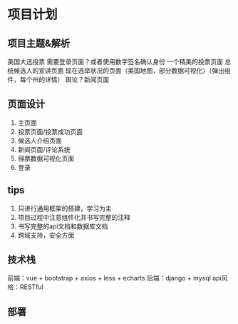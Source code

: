 # 项目计划

## 项目主题&解析
美国大选投票
需要登录页面？或者使用数字签名确认身份
一个精美的投票页面
总统候选人的宣讲页面
现在选举状况的页面（美国地图，部分数据可视化）（弹出组件，每个州的详情）
舆论？新闻页面

## 页面设计
1. 主页面
2. 投票页面/投票成功页面
3. 候选人介绍页面
4. 新闻页面/评论系统
5. 得票数据可视化页面
6. 登录

## tips
1. 只进行通用框架的搭建，学习为主
2. 项目过程中注意组件化并书写完整的注释
3. 书写完整的api文档和数据库文档
4. 跨域支持，安全方面

## 技术栈
前端：vue + bootstrap + axios + less + echarts
后端：django + mysql
api风格：RESTful

## 部署
